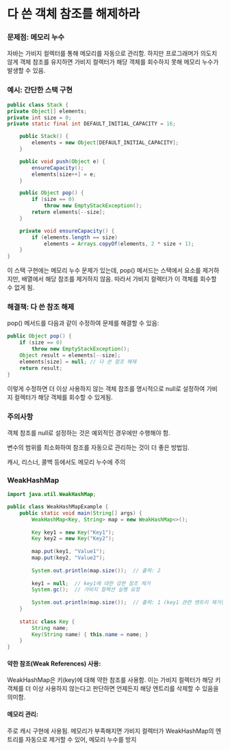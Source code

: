 # 다 쓴 객체 참조를 해제하라

### 문제점: 메모리 누수

자바는 가비지 컬렉터를 통해 메모리를 자동으로 관리함. 하지만 프로그래머가 의도치 않게 객체 참조를 유지하면 가비지 컬렉터가 해당 객체를 회수하지 못해 메모리 누수가 발생할 수 있음.

### 예시: 간단한 스택 구현
```java
public class Stack {
private Object[] elements;
private int size = 0;
private static final int DEFAULT_INITIAL_CAPACITY = 16;

    public Stack() {
        elements = new Object[DEFAULT_INITIAL_CAPACITY];
    }

    public void push(Object e) {
        ensureCapacity();
        elements[size++] = e;
    }

    public Object pop() {
        if (size == 0)
            throw new EmptyStackException();
        return elements[--size];
    }

    private void ensureCapacity() {
        if (elements.length == size)
            elements = Arrays.copyOf(elements, 2 * size + 1);
    }
}
```

이 스택 구현에는 메모리 누수 문제가 있는데, pop() 메서드는 스택에서 요소를 제거하지만, 배열에서 해당 참조를 제거하지 않음. 따라서 가비지 컬렉터가 이 객체를 회수할 수 없게 됨.

### 해결책: 다 쓴 참조 해제

pop() 메서드를 다음과 같이 수정하여 문제를 해결할 수 있음:

```java
public Object pop() {
    if (size == 0)
        throw new EmptyStackException();
    Object result = elements[--size];
    elements[size] = null; // 다 쓴 참조 해제
    return result;
}
```

이렇게 수정하면 더 이상 사용하지 않는 객체 참조를 명시적으로 null로 설정하여 가비지 컬렉터가 해당 객체를 회수할 수 있게됨.

### 주의사항

객체 참조를 null로 설정하는 것은 예외적인 경우에만 수행해야 함.

변수의 범위를 최소화하여 참조를 자동으로 관리하는 것이 더 좋은 방법임.

캐시, 리스너, 콜백 등에서도 메모리 누수에 주의

### WeakHashMap

```java
import java.util.WeakHashMap;

public class WeakHashMapExample {
    public static void main(String[] args) {
        WeakHashMap<Key, String> map = new WeakHashMap<>();
        
        Key key1 = new Key("Key1");
        Key key2 = new Key("Key2");
        
        map.put(key1, "Value1");
        map.put(key2, "Value2");
        
        System.out.println(map.size());  // 출력: 2
        
        key1 = null;  // key1에 대한 강한 참조 제거
        System.gc();  // 가비지 컬렉션 실행 요청
        
        System.out.println(map.size());  // 출력: 1 (key1 관련 엔트리 제거됨)
    }
    
    static class Key {
        String name;
        Key(String name) { this.name = name; }
    }
}
```

#### 약한 참조(Weak References) 사용:

WeakHashMap은 키(key)에 대해 약한 참조를 사용함.
이는 가비지 컬렉터가 해당 키 객체를 더 이상 사용하지 않는다고 판단하면 언제든지 해당 엔트리를 삭제할 수 있음을 의미함.


#### 메모리 관리:

주로 캐시 구현에 사용됨.
메모리가 부족해지면 가비지 컬렉터가 WeakHashMap의 엔트리를 자동으로 제거할 수 있어, 메모리 누수를 방지